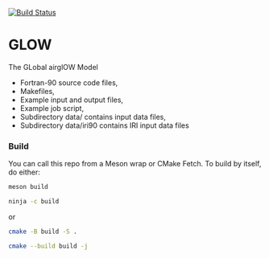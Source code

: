 [![Build Status](https://travis-ci.com/scivision/NCAR-GLOW.svg?branch=master)](https://travis-ci.com/scivision/NCAR-GLOW)

# GLOW
The GLobal airglOW Model

* Fortran-90 source code files,
* Makefiles,
* Example input and output files,
* Example job script,
* Subdirectory data/ contains input data files,
* Subdirectory data/iri90 contains IRI input data files


### Build
You can call this repo from a Meson wrap or CMake Fetch.
To build by itself, do either:


```sh
meson build

ninja -c build
```

or

```sh
cmake -B build -S .

cmake --build build -j
```
